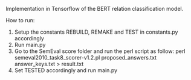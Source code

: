 Implementation in Tensorflow of the BERT relation classification model.

How to run:

1. Setup the constants REBUILD, REMAKE and TEST in constants.py accordingly
2. Run main.py
3. Go to the SemEval score folder and run the perl script as follow: perl semeval2010_task8_scorer-v1.2.pl proposed_answers.txt answer_keys.txt > result.txt
4. Set TESTED accordingly and run main.py

